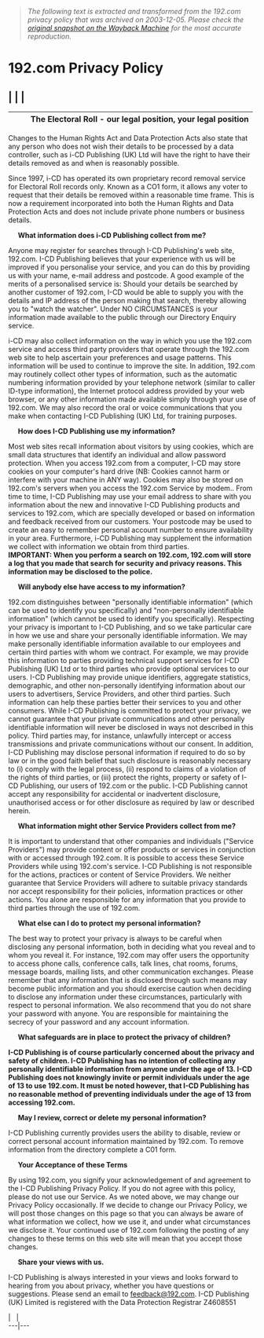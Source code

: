 > *The following text is extracted and transformed from the 192.com privacy policy that was archived on 2003-12-05. Please check the [original snapshot on the Wayback Machine](https://web.archive.org/web/20031205200317id_/http%3A//www.192.com/privacypolicy.cfm) for the most accurate reproduction.*

# 192.com Privacy Policy

|  |  |     
---  
|  |      **The Electoral Roll - our legal position, your legal position** |   
---|---  
  
Changes to the Human Rights Act and Data Protection Acts also state that any person who does not wish their details to be processed by a data controller, such as i-CD Publishing (UK) Ltd will have the right to have their details removed as and when is reasonably possible.

Since 1997, i-CD has operated its own proprietary record removal service for Electoral Roll records only. Known as a CO1 form, it allows any voter to request that their details be removed within a reasonable time frame. This is now a requirement incorporated into both the Human Rights and Data Protection Acts and does not include private phone numbers or business details.   
  
     **What information does i-CD Publishing collect from me?**  
  
Anyone may register for searches through I-CD Publishing's web site, 192.com. I-CD Publishing believes that your experience with us will be improved if you personalise your service, and you can do this by providing us with your name, e-mail address and postcode. A good example of the merits of a personalised service is: Should your details be searched by another customer of 192.com, I-CD would be able to supply you with the details and IP address of the person making that search, thereby allowing you to "watch the watcher". Under NO CIRCUMSTANCES is your information made available to the public through our Directory Enquiry service. 

i-CD may also collect information on the way in which you use the 192.com service and access third party providers that operate through the 192.com web site to help ascertain your preferences and usage patterns. This information will be used to continue to improve the site. In addition, 192.com may routinely collect other types of information, such as the automatic numbering information provided by your telephone network (similar to caller ID-type information), the Internet protocol address provided by your web browser, or any other information made available simply through your use of 192.com. We may also record the oral or voice communications that you make when contacting I-CD Publishing (UK) Ltd, for training purposes.   
  
     **How does I-CD Publishing use my information?**  
  
Most web sites recall information about visitors by using cookies, which are small data structures that identify an individual and allow password protection. When you access 192.com from a computer, I-CD may store cookies on your computer's hard drive (NB: Cookies cannot harm or interfere with your machine in ANY way). Cookies may also be stored on 192.com's servers when you access the 192.com Service by modem.. From time to time, I-CD Publishing may use your email address to share with you information about the new and innovative I-CD Publishing products and services to 192.com, which are specially developed or based on information and feedback received from our customers. Your postcode may be used to create an easy to remember personal account number to ensure availability in your area. Furthermore, i-CD Publishing may supplement the information we collect with information we obtain from third parties.   
**IMPORTANT: When you perform a search on 192.com, 192.com will store a log that you made that search for security and privacy reasons. This information may be disclosed to the police.**  
  
     **Will anybody else have access to my information?**  
  
192.com distinguishes between "personally identifiable information" (which can be used to identify you specifically) and "non-personally identifiable information" (which cannot be used to identify you specifically). Respecting your privacy is important to I-CD Publishing, and so we take particular care in how we use and share your personally identifiable information. We may make personally identifiable information available to our employees and certain third parties with whom we contract. For example, we may provide this information to parties providing technical support services for I-CD Publishing (UK) Ltd or to third parties who provide optional services to our users. I-CD Publishing may provide unique identifiers, aggregate statistics, demographic, and other non-personally identifying information about our users to advertisers, Service Providers, and other third parties. Such information can help these parties better their services to you and other consumers. While I-CD Publishing is committed to protect your privacy, we cannot guarantee that your private communications and other personally identifiable information will never be disclosed in ways not described in this policy. Third parties may, for instance, unlawfully intercept or access transmissions and private communications without our consent. In addition, I-CD Publishing may disclose personal information if required to do so by law or in the good faith belief that such disclosure is reasonably necessary to (i) comply with the legal process, (ii) respond to claims of a violation of the rights of third parties, or (iii) protect the rights, property or safety of I-CD Publishing, our users of 192.com or the public. I-CD Publishing cannot accept any responsibility for accidental or inadvertent disclosure, unauthorised access or for other disclosure as required by law or described herein.   
  
     **What information might other Service Providers collect from me?**  
  
It is important to understand that other companies and individuals ("Service Providers") may provide content or offer products or services in conjunction with or accessed through 192.com. It is possible to access these Service Providers while using 192.com's service. I-CD Publishing is not responsible for the actions, practices or content of Service Providers. We neither guarantee that Service Providers will adhere to suitable privacy standards nor accept responsibility for their policies, information practices or other actions. You alone are responsible for any information that you provide to third parties through the use of 192.com.   
  
     **What else can I do to protect my personal information?**  
  
The best way to protect your privacy is always to be careful when disclosing any personal information, both in deciding what you reveal and to whom you reveal it. For instance, 192.com may offer users the opportunity to access phone calls, conference calls, talk lines, chat rooms, forums, message boards, mailing lists, and other communication exchanges. Please remember that any information that is disclosed through such means may become public information and you should exercise caution when deciding to disclose any information under these circumstances, particularly with respect to personal information. We also recommend that you do not share your password with anyone. You are responsible for maintaining the secrecy of your password and any account information.   
  
     **What safeguards are in place to protect the privacy of children?**  
  
**I-CD Publishing is of course particularly concerned about the privacy and safety of children. I-CD Publishing has no intention of collecting any personally identifiable information from anyone under the age of 13. I-CD Publishing does not knowingly invite or permit individuals under the age of 13 to use 192.com. It must be noted however, that I-CD Publishing has no reasonable method of preventing individuals under the age of 13 from accessing 192.com.**  
  
     **May I review, correct or delete my personal information?**  
  
I-CD Publishing currently provides users the ability to disable, review or correct personal account information maintained by 192.com. To remove information from the directory complete a C01 form.   
  
     **Your Acceptance of these Terms**  
  
By using 192.com, you signify your acknowledgement of and agreement to the I-CD Publishing Privacy Policy. If you do not agree with this policy, please do not use our Service. As we noted above, we may change our Privacy Policy occasionally. If we decide to change our Privacy Policy, we will post those changes on this page so that you can always be aware of what information we collect, how we use it, and under what circumstances we disclose it. Your continued use of 192.com following the posting of any changes to these terms on this web site will mean that you accept those changes.   
  
     **Share your views with us.**  
  
I-CD Publishing is always interested in your views and looks forward to hearing from you about privacy, whether you have questions or suggestions. Please send an email to [feedback@192.com](mailto:feedback@192.com). I-CD Publishing (UK) Limited is registered with the Data Protection Registrar Z4608551  
  
|   |   
---|---
